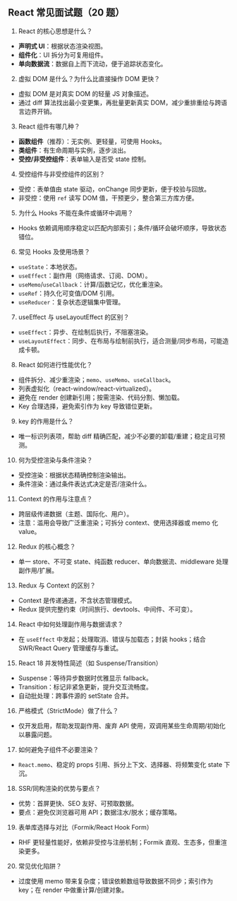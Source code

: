 ## React 常见面试题（20 题）

1) React 的核心思想是什么？
- **声明式 UI**：根据状态渲染视图。
- **组件化**：UI 拆分为可复用组件。
- **单向数据流**：数据自上而下流动，便于追踪状态变化。

2) 虚拟 DOM 是什么？为什么比直接操作 DOM 更快？
- 虚拟 DOM 是对真实 DOM 的轻量 JS 对象描述。
- 通过 diff 算法找出最小变更集，再批量更新真实 DOM，减少重排重绘与跨语言边界开销。

3) React 组件有哪几种？
- **函数组件**（推荐）：无实例、更轻量，可使用 Hooks。
- **类组件**：有生命周期与实例，逐步淡出。
- **受控/非受控组件**：表单输入是否受 state 控制。

4) 受控组件与非受控组件的区别？
- 受控：表单值由 state 驱动，onChange 同步更新，便于校验与回放。
- 非受控：使用 `ref` 读写 DOM 值，干预更少，整合第三方库方便。

5) 为什么 Hooks 不能在条件或循环中调用？
- Hooks 依赖调用顺序稳定以匹配内部索引；条件/循环会破坏顺序，导致状态错位。

6) 常见 Hooks 及使用场景？
- `useState`：本地状态。
- `useEffect`：副作用（网络请求、订阅、DOM）。
- `useMemo`/`useCallback`：计算/函数记忆，优化重渲染。
- `useRef`：持久化可变值/DOM 引用。
- `useReducer`：复杂状态逻辑集中管理。

7) useEffect 与 useLayoutEffect 的区别？
- `useEffect`：异步、在绘制后执行，不阻塞渲染。
- `useLayoutEffect`：同步、在布局与绘制前执行，适合测量/同步布局，可能造成卡顿。

8) React 如何进行性能优化？
- 组件拆分、减少重渲染；`memo`、`useMemo`、`useCallback`。
- 列表虚拟化（react-window/react-virtualized）。
- 避免在 render 创建新引用；按需渲染、代码分割、懒加载。
- Key 合理选择，避免索引作为 key 导致错位更新。

9) key 的作用是什么？
- 唯一标识列表项，帮助 diff 精确匹配，减少不必要的卸载/重建；稳定且可预测。

10) 何为受控渲染与条件渲染？
- 受控渲染：根据状态精确控制渲染输出。
- 条件渲染：通过条件表达式决定是否/渲染什么。

11) Context 的作用与注意点？
- 跨层级传递数据（主题、国际化、用户）。
- 注意：滥用会导致广泛重渲染；可拆分 context、使用选择器或 memo 化 value。

12) Redux 的核心概念？
- 单一 store、不可变 state、纯函数 reducer、单向数据流、middleware 处理副作用/扩展。

13) Redux 与 Context 的区别？
- Context 是传递通道，不含状态管理模式。
- Redux 提供完整约束（时间旅行、devtools、中间件、不可变）。

14) React 中如何处理副作用与数据请求？
- 在 `useEffect` 中发起；处理取消、错误与加载态；封装 hooks；结合 SWR/React Query 管理缓存与重试。

15) React 18 并发特性简述（如 Suspense/Transition）
- Suspense：等待异步数据时优雅显示 fallback。
- Transition：标记非紧急更新，提升交互流畅度。
- 自动批处理：跨事件源的 setState 合并。

16) 严格模式（StrictMode）做了什么？
- 仅开发启用，帮助发现副作用、废弃 API 使用，双调用某些生命周期/初始化以暴露问题。

17) 如何避免子组件不必要渲染？
- `React.memo`、稳定的 props 引用、拆分上下文、选择器、将频繁变化 state 下沉。

18) SSR/同构渲染的优势与要点？
- 优势：首屏更快、SEO 友好、可预取数据。
- 要点：避免仅浏览器可用 API；数据注水/脱水；缓存策略。

19) 表单库选择与对比（Formik/React Hook Form）
- RHF 更轻量性能好，依赖非受控与注册机制；Formik 直观、生态多，但重渲染更多。

20) 常见优化陷阱？
- 过度使用 memo 带来复杂度；错误依赖数组导致数据不同步；索引作为 key；在 render 中做重计算/创建对象。
